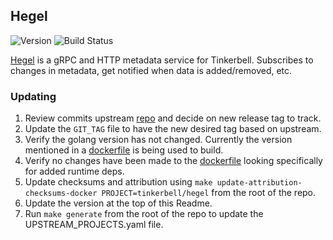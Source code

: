 ## **Hegel**
![Version](https://img.shields.io/badge/version-v0.6.0-blue)
![Build Status](https://codebuild.us-west-2.amazonaws.com/badges?uuid=eyJlbmNyeXB0ZWREYXRhIjoiUFJ0a1NyeGo1SXlHVzFMWFp3YytQTk0zeXMrSE9oYUw2VFM2MUlpa0tkbmh5S3RGYUQwTzI5VC9KVUJ6ZUJYK3NZb05ZaU15SGVMMzFNSTdmL3lzUlBjPSIsIml2UGFyYW1ldGVyU3BlYyI6IllOR29JZFNSRUFoL2ROUkIiLCJtYXRlcmlhbFNldFNlcmlhbCI6MX0%3D&branch=main)

[Hegel](https://github.com/tinkerbell/hegel) is a gRPC and HTTP metadata service for Tinkerbell. Subscribes to changes in metadata, get notified when data is added/removed, etc.

### Updating

1. Review commits upstream [repo](https://github.com/tinkerbell/hegel) and decide on new release tag to track.
1. Update the `GIT_TAG` file to have the new desired tag based on upstream.
1. Verify the golang version has not changed. Currently the version mentioned in a [dockerfile](https://github.com/tinkerbell/hegel/blob/main/cmd/hegel/Dockerfile#L1) is being used to build.
1. Verify no changes have been made to the [dockerfile](https://github.com/tinkerbell/hegel/blob/main/cmd/hegel/Dockerfile) looking specifically for added runtime deps.
1. Update checksums and attribution using `make update-attribution-checksums-docker PROJECT=tinkerbell/hegel` from the root of the repo.
1. Update the version at the top of this Readme.
1. Run `make generate` from the root of the repo to update the UPSTREAM_PROJECTS.yaml file.